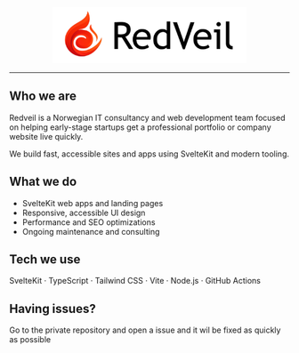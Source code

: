<center><img src="../assets/RedVeilLogoTextBlackNoPadding.png" height="100px" alt="Redveil logo"></center>
<hr>

## Who we are

Redveil is a Norwegian IT consultancy and web development team focused on helping early-stage startups get a professional portfolio or company website live quickly.

We build fast, accessible sites and apps using SvelteKit and modern tooling.

## What we do

- SvelteKit web apps and landing pages
- Responsive, accessible UI design
- Performance and SEO optimizations
- Ongoing maintenance and consulting

## Tech we use

SvelteKit · TypeScript · Tailwind CSS · Vite · Node.js · GitHub Actions

## Having issues?

Go to the private repository and open a issue and it wil be fixed as quickly as possible
